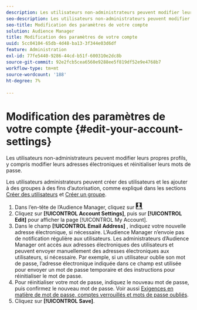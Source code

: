 ```yaml
---
description: Les utilisateurs non-administrateurs peuvent modifier leurs propres profils, y compris modifier leurs adresses électroniques et réinitialiser leurs mots de passe.
seo-description: Les utilisateurs non-administrateurs peuvent modifier leurs propres profils, y compris modifier leurs adresses électroniques et réinitialiser leurs mots de passe.
seo-title: Modification des paramètres de votre compte
solution: Audience Manager
title: Modification des paramètres de votre compte
uuid: 5cc04104-65db-4d48-ba13-3f344e03d6df
feature: Administration
exl-id: 77fe5440-9286-44cd-b51f-600310e2dc8b
source-git-commit: 92e2fcb5cea6560e9288ee5f819df52e9e4768b7
workflow-type: tm+mt
source-wordcount: '188'
ht-degree: 7%

---
```


# Modification des paramètres de votre compte {#edit-your-account-settings}

Les utilisateurs non-administrateurs peuvent modifier leurs propres profils, y compris modifier leurs adresses électroniques et réinitialiser leurs mots de passe.

<!-- t_edit_account_settings.xml -->

Les utilisateurs administrateurs peuvent créer des utilisateurs et les ajouter à des groupes à des fins d’autorisation, comme expliqué dans les sections [Créer des utilisateurs](../../features/administration/administration-overview.md#create-users) et [Créer un groupe](../../features/administration/administration-overview.md#create-group).

1. Dans l’en-tête de l’Audience Manager, cliquez sur ![](assets/icon_profile.png).
1. Cliquez sur **[!UICONTROL Account Settings]**, puis sur **[!UICONTROL Edit]** pour afficher la page [!UICONTROL My Account].
1. Dans le champ **[!UICONTROL Email Address]** , indiquez votre nouvelle adresse électronique, si nécessaire. L’Audience Manager n’envoie pas de notification régulière aux utilisateurs. Les administrateurs d’Audience Manager ont accès aux adresses électroniques des utilisateurs et peuvent envoyer manuellement des adresses électroniques aux utilisateurs, si nécessaire. Par exemple, si un utilisateur oublie son mot de passe, l’adresse électronique indiquée dans ce champ est utilisée pour envoyer un mot de passe temporaire et des instructions pour réinitialiser le mot de passe.
1. Pour réinitialiser votre mot de passe, indiquez le nouveau mot de passe, puis confirmez le nouveau mot de passe.
Voir aussi [Exigences en matière de mot de passe, comptes verrouillés et mots de passe oubliés](../../reference/password-requirements.md).
1. Cliquez sur **[!UICONTROL Save]**.
